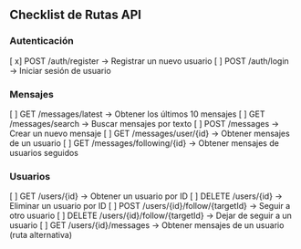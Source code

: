 ## Checklist de Rutas API

### Autenticación
[ x] POST /auth/register → Registrar un nuevo usuario
[ ] POST /auth/login → Iniciar sesión de usuario

### Mensajes
[ ] GET /messages/latest → Obtener los últimos 10 mensajes
[ ] GET /messages/search → Buscar mensajes por texto
[ ] POST /messages → Crear un nuevo mensaje
[ ] GET /messages/user/{id} → Obtener mensajes de un usuario
[ ] GET /messages/following/{id} → Obtener mensajes de usuarios seguidos

### Usuarios
[ ] GET /users/{id} → Obtener un usuario por ID
[ ] DELETE /users/{id} → Eliminar un usuario por ID
[ ] POST /users/{id}/follow/{targetId} → Seguir a otro usuario
[ ] DELETE /users/{id}/follow/{targetId} → Dejar de seguir a un usuario
[ ] GET /users/{id}/messages → Obtener mensajes de un usuario (ruta alternativa)
